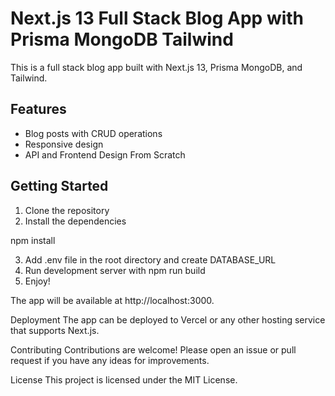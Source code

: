 # Next.js 13 Full Stack Blog App with Prisma MongoDB Tailwind

This is a full stack blog app built with Next.js 13, Prisma MongoDB, and Tailwind.

## Features

* Blog posts with CRUD operations
* Responsive design
* API and Frontend Design From Scratch

## Getting Started

1. Clone the repository
2. Install the dependencies

npm install


3. Add .env file in the root directory and create DATABASE_URL
4. Run development server with npm run build
5. Enjoy!

The app will be available at http://localhost:3000.

Deployment
The app can be deployed to Vercel or any other hosting service that supports Next.js.

Contributing
Contributions are welcome! Please open an issue or pull request if you have any ideas for improvements.

License
This project is licensed under the MIT License.

